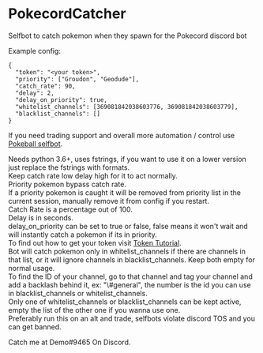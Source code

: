 # PokecordCatcher
Selfbot to catch pokemon when they spawn for the Pokecord discord bot  

Example config:
```
{
  "token": "<your token>",
  "priority": ["Groudon", "Geodude"],
  "catch_rate": 90,
  "delay": 2,
  "delay_on_priority": true,
  "whitelist_channels": [369081842038603776, 369081842038603779],
  "blacklist_channels": []
}
```

If you need trading support and overall more automation / control use [Pokeball selfbot](https://github.com/Hyperclaw79/PokeBall-SelfBot).  

Needs python 3.6+, uses fstrings, if you want to use it on a lower version just replace the fstrings with formats.  
Keep catch rate low delay high for it to act normally.  
Priority pokemon bypass catch rate.  
If a priority pokemon is caught it will be removed from priority list in the current session, manually remove it from config if you restart.  
Catch Rate is a percentage out of 100.  
Delay is in seconds.  
delay_on_priority can be set to true or false, false means it won't wait and will instantly catch a pokemon if its in priority.  
To find out how to get your token visit [Token Tutorial](https://github.com/TheRacingLion/Discord-SelfBot/wiki/Discord-Token-Tutorial).  
Bot will catch pokemon only in whitelist_channels if there are channels in that list, or it will ignore channels in blacklist_channels. Keep both empty for normal usage.  
To find the ID of your channel, go to that channel and tag your channel and add a backlash behind it, ex: "\\#general", the number is the id you can use in blacklist_channels or whitelist_channels.  
Only one of whitelist_channels or blacklist_channels can be kept active, empty the list of the other one if you wanna use one.  
Preferably run this on an alt and trade, selfbots violate discord TOS and you can get banned.  

Catch me at Demo#9465 On Discord.
